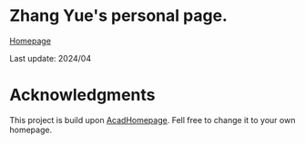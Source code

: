 # Zhang Yue's personal page.

[Homepage](https://superYuezhang.github.io/)

Last update: 2024/04

# Acknowledgments

This project is build upon [AcadHomepage](https://github.com/RayeRen/acad-homepage.github.io). Fell free to change it to your own homepage.
